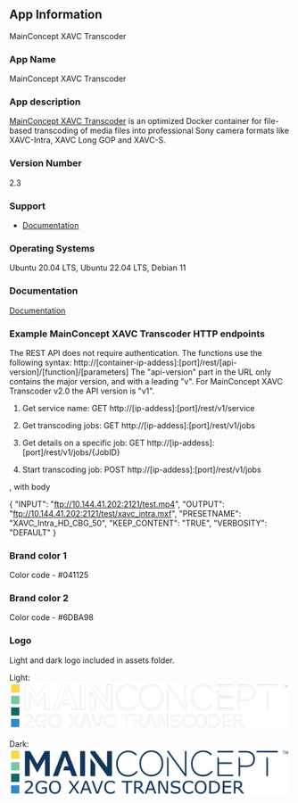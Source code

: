 ## App Information
MainConcept XAVC Transcoder

### App Name
MainConcept XAVC Transcoder

### App description
[MainConcept XAVC Transcoder](https://www.mainconcept.com/mc2go) is an optimized Docker container for file-based transcoding of media files into professional Sony camera formats like XAVC-Intra, XAVC Long GOP and XAVC-S.

### Version Number
2.3

### Support
* [Documentation](https://www.mainconcept.com/mc2go)

### Operating Systems
Ubuntu 20.04 LTS, Ubuntu 22.04 LTS, Debian 11

### Documentation
[Documentation](https://www.mainconcept.com/mc2go)

### Example MainConcept XAVC Transcoder HTTP endpoints
The REST API does not require authentication. The functions use the following syntax:
http://[container-ip-addess]:[port]/rest/[api-version]/[function]/[parameters]
The "api-version" part in the URL only contains the major version, and with a leading "v". For 
MainConcept XAVC Transcoder v2.0 the API version is "v1".

1. Get service name:
GET http://[ip-addess]:[port]/rest/v1/service

2. Get transcoding jobs:
GET http://[ip-addess]:[port]/rest/v1/jobs

3. Get details on a specific job:
GET http://[ip-addess]:[port]/rest/v1/jobs/{JobID}

4. Start transcoding job:
POST http://[ip-addess]:[port]/rest/v1/jobs

, with body

{
  "INPUT": "ftp://10.144.41.202:2121/test.mp4",
  "OUTPUT": "ftp://10.144.41.202:2121/test/xavc_intra.mxf",
  "PRESETNAME": "XAVC_Intra_HD_CBG_50",
  "KEEP_CONTENT": "TRUE",
  "VERBOSITY": "DEFAULT"
}

### Brand color 1
Color code - #041125

### Brand color 2
Color code - #6DBA98

### Logo
Light and dark logo included in assets folder.

Light:
![light](assets/MC2GOXAVC_White.svg)

Dark:
![dark](assets/MC2GOXAVC.svg)
